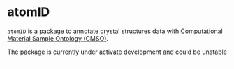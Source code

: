 # atomID

`atomID` is a package to annotate crystal structures data with [Computational Material Sample Ontology (CMSO)](https://github.com/Materials-Data-Science-and-Informatics/cmso-ontology).

The package is currently under activate development and could be  unstable .
